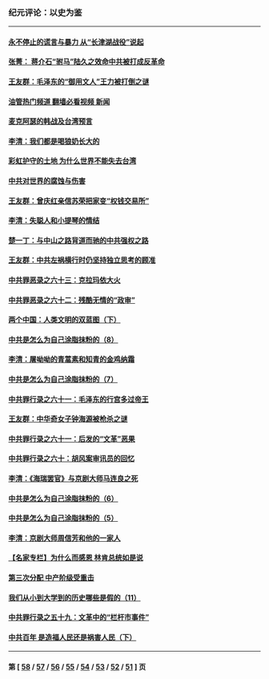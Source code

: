 ### 纪元评论：以史为鉴
---
#### [永不停止的谎言与暴力 从“长津湖战役”说起](../../pages/nsc1028/n13494094.md?01120330) 
#### [张菁： 蒋介石“驸马”陆久之效命中共被打成反革命](../../pages/nsc1028/n13495439.md?01120330) 
#### [王友群：毛泽东的“御用文人”王力被打倒之谜](../../pages/nsc1028/n13493098.md?01120330) 
#### [油管热门频道 翻墙必看视频 新闻](ok?01120330)
#### [麦克阿瑟的韩战及台湾预言](../../pages/nsc1028/n13479197.md?01120330) 
#### [李清：我们都是喝狼奶长大的](../../pages/nsc1028/n13471478.md?01120330) 
#### [彩虹护守的土地 为什么世界不能失去台湾](../../pages/nsc1028/n13476849.md?01120330) 
#### [中共对世界的腐蚀与伤害](../../pages/nsc1028/n13463833.md?01120330) 
#### [王友群：曾庆红亲信苏荣把家变“权钱交易所”](../../pages/nsc1028/n13463003.md?01120330) 
#### [李清：失聪人和小提琴的情结](../../pages/nsc1028/n13459280.md?01120330) 
#### [楚一丁：与中山之路背道而驰的中共强权之路](../../pages/nsc1028/n13437270.md?01120330) 
#### [王友群：中共左祸横行时仍坚持独立思考的顾准](../../pages/nsc1028/n13444722.md?01120330) 
#### [中共罪恶录之六十三：克拉玛依大火](../../pages/nsc1028/n13443384.md?01120330) 
#### [中共罪恶录之六十二：残酷无情的“政审”](../../pages/nsc1028/n13435894.md?01120330) 
#### [两个中国：人类文明的双蓝图（下）](../../pages/nsc1028/n13423132.md?01120330) 
#### [中共是怎么为自己涂脂抹粉的（8）](../../pages/nsc1028/n13432247.md?01120330) 
#### [李清：屠呦呦的青蒿素和知青的金鸡纳霜](../../pages/nsc1028/n13426884.md?01120330) 
#### [中共是怎么为自己涂脂抹粉的（7）](../../pages/nsc1028/n13431085.md?01120330) 
#### [中共罪行录之六十一：毛泽东的行宫多过帝王](../../pages/nsc1028/n13430849.md?01120330) 
#### [王友群：中华奇女子钟海源被枪杀之谜](../../pages/nsc1028/n13430555.md?01120330) 
#### [中共罪行录之六十一：后发的“文革”恶果](../../pages/nsc1028/n13426672.md?01120330) 
#### [中共罪行录之六十：胡风案审讯员的回忆](../../pages/nsc1028/n13423954.md?01120330) 
#### [李清：《海瑞罢官》与京剧大师马连良之死](../../pages/nsc1028/n13412316.md?01120330) 
#### [中共是怎么为自己涂脂抹粉的（6）](../../pages/nsc1028/n13412021.md?01120330) 
#### [中共是怎么为自己涂脂抹粉的（5）](../../pages/nsc1028/n13405477.md?01120330) 
#### [李清：京剧大师周信芳和他的一家人](../../pages/nsc1028/n13391411.md?01120330) 
#### [【名家专栏】为什么而感恩 林肯总统如是说](../../pages/nsc1028/n13402501.md?01120330) 
#### [第三次分配 中产阶级受重击](../../pages/nsc1028/n13401007.md?01120330) 
#### [我们从小到大学到的历史哪些是假的（11）](../../pages/nsc1028/n13395097.md?01120330) 
#### [中共罪行录之五十九：文革中的“栏杆市事件”](../../pages/nsc1028/n13390605.md?01120330) 
#### [中共百年 是造福人民还是祸害人民（下）](../../pages/nsc1028/n13389389.md?01120330) 

---
#### 第 [ [58](./58.md?01120330) / [57](./57.md?01120330) / [56](./56.md?01120330) / [55](./55.md?01120330) / [54](./54.md?01120330) / [53](./53.md?01120330) / [52](./52.md?01120330) / [51](./51.md?01120330) ] 页
